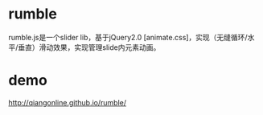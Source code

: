 # rumble
rumble.js是一个slider lib，基于jQuery2.0 [animate.css]，实现（无缝循环/水平/垂直）滑动效果，实现管理slide内元素动画。
# demo
http://qiangonline.github.io/rumble/
